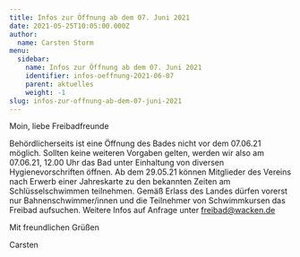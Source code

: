 ```yaml
---
title: Infos zur Öffnung ab dem 07. Juni 2021
date: 2021-05-25T10:05:00.000Z
author:
  name: Carsten Storm
menu:
  sidebar:
    name: Infos zur Öffnung ab dem 07. Juni 2021
    identifier: infos-oeffnung-2021-06-07
    parent: aktuelles
    weight: -1
slug: infos-zur-offnung-ab-dem-07-juni-2021
---
```


Moin, liebe Freibadfreunde

Behördlicherseits ist eine Öffnung des Bades nicht vor dem 07.06.21 möglich.
Sollten keine weiteren Vorgaben gelten, werden wir also am 07.06.21, 12.00 Uhr das Bad unter Einhaltung von diversen Hygienevorschriften öffnen.
Ab dem 29.05.21 können Mitglieder des Vereins nach Erwerb einer Jahreskarte zu den bekannten Zeiten am Schlüsselschwimmen teilnehmen.
Gemäß Erlass des Landes dürfen vorerst nur Bahnenschwimmer/innen und die Teilnehmer von Schwimmkursen das Freibad aufsuchen.
Weitere Infos auf Anfrage unter freibad@wacken.de

Mit freundlichen Grüßen

Carsten
